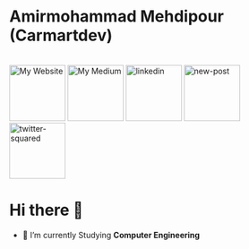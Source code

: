 # Amirmohammad Mehdipour (Carmartdev)
<br>
<a href="http://amirmomp.rf.gd/"><img width="100" height="100" src="https://img.icons8.com/clouds/100/domain.png" alt="My Website" title="My Website"/></a>
<a href="https://amirmomp.medium.com/"><img width="100" height="100" src="https://img.icons8.com/stickers/100/medium-logo.png" alt="My Medium" title="My Medium"/></a>
<a href="https://www.linkedin.com/in/amirmomp"><img width="100" height="100" src="https://img.icons8.com/clouds/100/linkedin.png" alt="linkedin"/></a>
<a href="mailto:amirmohammadmehp@gmail.com"><img width="100" height="100" src="https://img.icons8.com/clouds/100/new-post.png" alt="new-post"/></a>
<a href="https://twitter.com/amirmomp"><img width="100" height="100" src="https://img.icons8.com/clouds/100/twitter-squared.png" alt="twitter-squared"/></a>

# Hi there 👋
- 🌱 I’m currently Studying **Computer Engineering**
